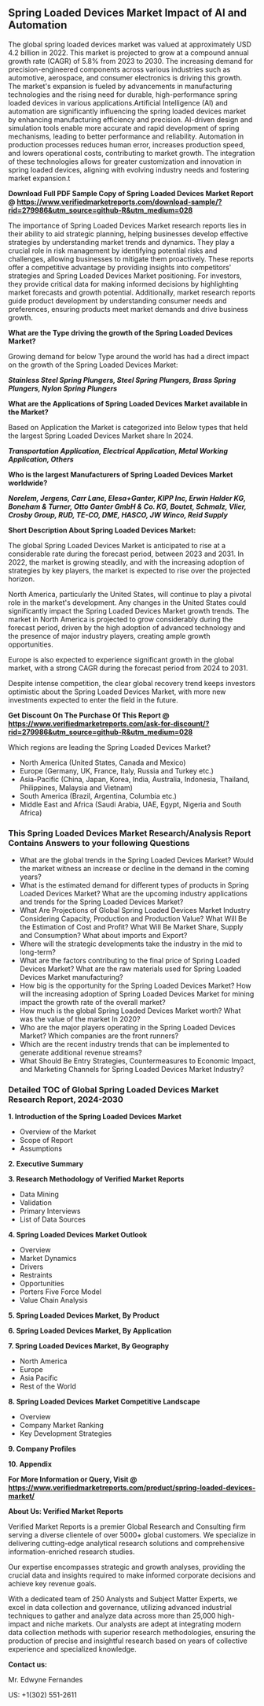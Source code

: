<h2>Spring Loaded Devices Market Impact of AI and Automation</h2>The global spring loaded devices market was valued at approximately USD 4.2 billion in 2022. This market is projected to grow at a compound annual growth rate (CAGR) of 5.8% from 2023 to 2030. The increasing demand for precision-engineered components across various industries such as automotive, aerospace, and consumer electronics is driving this growth. The market's expansion is fueled by advancements in manufacturing technologies and the rising need for durable, high-performance spring loaded devices in various applications.Artificial Intelligence (AI) and automation are significantly influencing the spring loaded devices market by enhancing manufacturing efficiency and precision. AI-driven design and simulation tools enable more accurate and rapid development of spring mechanisms, leading to better performance and reliability. Automation in production processes reduces human error, increases production speed, and lowers operational costs, contributing to market growth. The integration of these technologies allows for greater customization and innovation in spring loaded devices, aligning with evolving industry needs and fostering market expansion.t</p><p id="" class=""><strong>Download Full PDF Sample Copy of Spring Loaded Devices Market Report @ <a href="https://www.verifiedmarketreports.com/download-sample/?rid=279986&utm_source=github-R&utm_medium=028" target="_blank">https://www.verifiedmarketreports.com/download-sample/?rid=279986&utm_source=github-R&utm_medium=028</a></strong></p><p>The importance of&nbsp;Spring Loaded Devices Market research reports lies in their ability to aid strategic planning, helping businesses develop effective strategies by understanding market trends and dynamics. They play a crucial role in risk management by identifying potential risks and challenges, allowing businesses to mitigate them proactively. These reports offer a competitive advantage by providing insights into competitors' strategies and Spring Loaded Devices Market positioning. For investors, they provide critical data for making informed decisions by highlighting market forecasts and growth potential. Additionally, market research reports guide product development by understanding consumer needs and preferences, ensuring products meet market demands and drive business growth.</p><p><strong>What are the&nbsp;Type driving the growth of the Spring Loaded Devices Market?</strong></p><p id="" class="">Growing demand for below Type around the world has had a direct impact on the growth of the Spring Loaded Devices Market:</p><em><strong>Stainless Steel Spring Plungers, Steel Spring Plungers, Brass Spring Plungers, Nylon Spring Plungers</strong></em></p><strong>What are the&nbsp;Applications&nbsp;of Spring Loaded Devices Market available in the Market?</strong></p><p id="" class="">Based on Application the Market is categorized into Below types that held the largest Spring Loaded Devices Market share In 2024.</p><em><strong>Transportation Application, Electrical Application, Metal Working Application, Others</strong></em></p><strong>Who is the largest Manufacturers of Spring Loaded Devices Market worldwide?</strong></p><p><em><strong>Norelem, Jergens, Carr Lane, Elesa+Ganter, KIPP Inc, Erwin Halder KG, Boneham & Turner, Otto Ganter GmbH & Co. KG, Boutet, Schmalz, Vlier, Crosby Group, RUD, TE-CO, DME, HASCO, JW Winco, Reid Supply</strong></em></p><p id="" class=""><strong>Short Description About Spring Loaded Devices Market:</strong></p><p>The global Spring Loaded Devices Market is anticipated to rise at a considerable rate during the forecast period, between 2023 and 2031. In 2022, the market is growing steadily, and with the increasing adoption of strategies by key players, the market is expected to rise over the projected horizon.</p><p>North America, particularly the United States, will continue to play a pivotal role in the market's development. Any changes in the United States could significantly impact the Spring Loaded Devices Market growth trends. The market in North America is projected to grow considerably during the forecast period, driven by the high adoption of advanced technology and the presence of major industry players, creating ample growth opportunities.</p><p>Europe is also expected to experience significant growth in the global market, with a strong CAGR during the forecast period from 2024 to 2031.</p><p>Despite intense competition, the clear global recovery trend keeps investors optimistic about the Spring Loaded Devices Market, with more new investments expected to enter the field in the future.</p><p id="" class=""><strong>Get Discount On The Purchase Of This Report @ <a href="https://www.verifiedmarketreports.com/ask-for-discount/?rid=279986&utm_source=github-R&utm_medium=028" target="_blank">https://www.verifiedmarketreports.com/ask-for-discount/?rid=279986&utm_source=github-R&utm_medium=028</a></strong></p>Which regions are leading the Spring Loaded Devices Market?</p><ul><li>North America (United States, Canada and Mexico)</li><li>Europe (Germany, UK, France, Italy, Russia and Turkey etc.)</li><li>Asia-Pacific (China, Japan, Korea, India, Australia, Indonesia, Thailand, Philippines, Malaysia and Vietnam)</li><li>South America (Brazil, Argentina, Columbia etc.)</li><li>Middle East and Africa (Saudi Arabia, UAE, Egypt, Nigeria and South Africa)</li></ul><h3 id="" class="">This Spring Loaded Devices Market Research/Analysis Report Contains Answers to your following Questions</h3><ul><li>What are the global trends in the Spring Loaded Devices Market? Would the market witness an increase or decline in the demand in the coming years?</li><li>What is the estimated demand for different types of products in Spring Loaded Devices Market? What are the upcoming industry applications and trends for the Spring Loaded Devices Market?</li><li>What Are Projections of Global Spring Loaded Devices Market Industry Considering Capacity, Production and Production Value? What Will Be the Estimation of Cost and Profit? What Will Be Market Share, Supply and Consumption? What about imports and Export?</li><li>Where will the strategic developments take the industry in the mid to long-term?</li><li>What are the factors contributing to the final price of Spring Loaded Devices Market? What are the raw materials used for Spring Loaded Devices Market manufacturing?</li><li>How big is the opportunity for the Spring Loaded Devices Market? How will the increasing adoption of Spring Loaded Devices Market for mining impact the growth rate of the overall market?</li><li>How much is the global Spring Loaded Devices Market worth? What was the value of the market In 2020?</li><li>Who are the major players operating in the Spring Loaded Devices Market? Which companies are the front runners?</li><li>Which are the recent industry trends that can be implemented to generate additional revenue streams?</li><li>What Should Be Entry Strategies, Countermeasures to Economic Impact, and Marketing Channels for Spring Loaded Devices Market Industry?</li></ul><h3 id="" class="">Detailed TOC of Global Spring Loaded Devices Market Research Report, 2024-2030</h3><p id="" class=""><strong>1. Introduction of the Spring Loaded Devices Market</strong></p><ul><li>Overview of the Market</li><li>Scope of Report</li><li>Assumptions</li></ul><p id="" class=""><strong>2. Executive Summary</strong></p><p id="" class=""><strong>3. Research Methodology of Verified Market Reports</strong></p><ul><li>Data Mining</li><li>Validation</li><li>Primary Interviews</li><li>List of Data Sources</li></ul><p id="" class=""><strong>4. Spring Loaded Devices Market Outlook</strong></p><ul><li>Overview</li><li>Market Dynamics</li><li>Drivers</li><li>Restraints</li><li>Opportunities</li><li>Porters Five Force Model</li><li>Value Chain Analysis</li></ul><p id="" class=""><strong>5. Spring Loaded Devices Market, By Product</strong></p><p id="" class=""><strong>6. Spring Loaded Devices Market, By Application</strong></p><p id="" class=""><strong>7. Spring Loaded Devices Market, By Geography</strong></p><ul><li>North America</li><li>Europe</li><li>Asia Pacific</li><li>Rest of the World</li></ul><p id="" class=""><strong>8. Spring Loaded Devices Market Competitive Landscape</strong></p><ul><li>Overview</li><li>Company Market Ranking</li><li>Key Development Strategies</li></ul><p id="" class=""><strong>9. Company Profiles</strong></p><p id="" class=""><strong>10. Appendix</strong></p><p id="" class=""><strong>For More Information or Query, Visit @ <a href="https://www.verifiedmarketreports.com/product/spring-loaded-devices-market/" target="_blank">https://www.verifiedmarketreports.com/product/spring-loaded-devices-market/</a></strong></p><p id="" class=""><strong>About Us: Verified Market Reports</strong></p><p id="" class="">Verified Market Reports is a premier Global Research and Consulting firm serving a diverse clientele of over 5000+ global customers. We specialize in delivering cutting-edge analytical research solutions and comprehensive information-enriched research studies.</p><p id="" class="">Our expertise encompasses strategic and growth analyses, providing the crucial data and insights required to make informed corporate decisions and achieve key revenue goals.</p><p id="" class="">With a dedicated team of 250 Analysts and Subject Matter Experts, we excel in data collection and governance, utilizing advanced industrial techniques to gather and analyze data across more than 25,000 high-impact and niche markets. Our analysts are adept at integrating modern data collection methods with superior research methodologies, ensuring the production of precise and insightful research based on years of collective experience and specialized knowledge.</p><p id="" class=""><strong>Contact us:</strong></p><p id="" class="">Mr. Edwyne Fernandes</p><p id="" class="">US: +1(302) 551-2611</p>